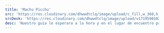 ```yaml
---
title: 'Machu Picchu'
src: 'https://res.cloudinary.com/dhwwdtclq/image/upload/c_fill,w_360,h_203,ar_16:9/v1719590102/machu_picchu_Mesa_de_trabajo_1_c6psmb.png'
srcDesk: 'https://res.cloudinary.com/dhwwdtclq/image/upload/v1719590102/machu_picchu_Mesa_de_trabajo_1_c6psmb.png'
desc: 'Nuestro guía le esperara a la hora y en el lugar de encuentro para dirigirnos a la estación de buses y ser transportados hacia la Llaqta de Machu Picchu. En Machu Picchu el recorrido será con nuestro guía profesional y tendrá tiempo suficiente para tomarse las mejores fotos.'
---
```



